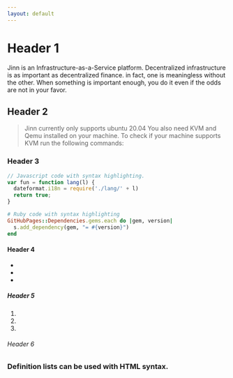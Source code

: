```yaml
---
layout: default
---
```



# Header 1

Jinn is an Infrastructure-as-a-Service platform. Decentralized infrastructure is as important as decentralized finance. in fact, one is meaningless without the other. When something is important enough, you do it even if the odds are not in your favor.


## Header 2

> Jinn currently only supports ubuntu 20.04 
> You also need KVM and Qemu installed on your machine.
> To check if your machine supports KVM run the following commands:

### Header 3

```js
// Javascript code with syntax highlighting.
var fun = function lang(l) {
  dateformat.i18n = require('./lang/' + l)
  return true;
}
```

```ruby
# Ruby code with syntax highlighting
GitHubPages::Dependencies.gems.each do |gem, version|
  s.add_dependency(gem, "= #{version}")
end
```

#### Header 4

*   
*   
*   

##### Header 5

1.  
2. 
3.  

###### Header 6




### Definition lists can be used with HTML syntax.
